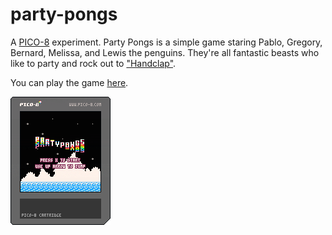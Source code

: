 # party-pongs
A [PICO-8](http://www.lexaloffle.com/pico-8.php) experiment. Party Pongs is a simple game staring Pablo, Gregory, Bernard, Melissa, and Lewis the penguins. They're all fantastic beasts who like to party and rock out to ["Handclap"](https://open.spotify.com/track/0y3fi7fknIXOxnkbUgzT3n).

You can play the game [here](http://jessemillar.github.io/party-pongs).

![Party Pongs](party-pongs.png)
